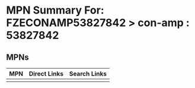 



# MPN Summary For: FZECONAMP53827842 > con-amp : 53827842

## MPNs
  

|MPN|Direct Links|Search Links|
| :--- | :--- | :--- |
||||

